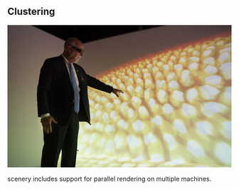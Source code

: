 ## Clustering

![A user interacting with a _Drosophila_ dataset rendered on a clustered CAVE setup with 5 machines.](./figures/scenery-cave.jpg)

scenery includes support for parallel rendering on multiple machines.

